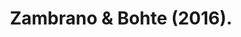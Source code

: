 ---
layout: post 
title: Zambrano & Bohte (2016).
tags: [Neuron models approximated with a form of ADM]
---